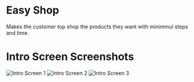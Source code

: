 # Easy Shop

Makes the customer top shop the products they want with minimmul steps and time.

# Intro Screen Screenshots
![Intro Screen 1](https://github.com/NishanthRaju2001/EasyShop/assets/61423669/63c863f8-5416-4481-b3d9-89203f8d718e)
![Intro Screen 2](https://github.com/NishanthRaju2001/EasyShop/assets/61423669/bc738288-21e6-48c6-9b7d-2ff8683a9279)
![Intro Screen 3](https://github.com/NishanthRaju2001/EasyShop/assets/61423669/d218d61f-7559-49b1-9b7c-0ae5bb1634d5)



